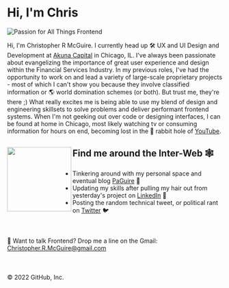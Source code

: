 
<!---
crmcguire74/crmcguire74 is a ✨ special ✨ repository because its `README.md` (this file) appears on your GitHub profile.
You can click the Preview link to take a look at your changes.
--->



# Hi, I'm Chris  
![Passion for All Things Frontend](https://user-images.githubusercontent.com/1223579/175379591-36b9440f-d15b-4f8e-b163-e95c93a5ea67.png)

Hi, I'm Christopher R McGuire. I currently head up :hammer_and_wrench: UX and UI Design and Development at <a href="https://www.akunacapital.com/">Akuna Capital</a> in Chicago, IL. 
I've always been passionate about evangelizing the importance of great user experience and design within the Financial Services Industry. In my previous roles, I've had the opportunity to work on and lead a variety of large-scale proprietary projects - most of which I can't show you because they involve classified information or :earth_americas:	world domination schemes (or both). But trust me, they're there ;)
What really excites me is being able to use my blend of design and engineering skillsets to solve problems and deliver performant frontend systems. When I'm not geeking out over code or designing interfaces, I can be found at home in Chicago, most likely watching tv or consuming information for hours on end, becoming lost in the :rabbit:	rabbit hole of <a href="https://www.youtube.com/">YouTube</a>.


## Find me around the Inter-Web :spider_web:	<img align="left" width="150" height="150" src="https://user-images.githubusercontent.com/1223579/174912836-4db6e975-1fbe-47c1-a7d4-0024958836a7.png">
 <!--<a href="https://github.com/sponsors/M0nica"><img align="left" width="150" height="150" src="https://github.com/M0nica/M0nica/blob/main/octomonica/m0nica-octocat-rotating.gif?raw=true"></a>-->
- Tinkering around with my personal space and eventual blog <a href="https:/www.paguire.com/">PaGuire</a> :bust_in_silhouette:
- Updating my skills after pulling my hair out from yesterday's project on <a href="https://www.linkedin.com/in/ChristopherRMcGuire">LinkedIn</a> :briefcase:
- Posting the random technical tweet, or political rant on <a href="https://www.twitter.com/crmcguire74/">Twitter</a> :bird:

<br/><br/>
:incoming_envelope:	 Want to talk Frontend? Drop me a line on the Gmail: <a href="mailto:Christopher.R.McGuire@gmail.com"/>Christopher.R.McGuire@gmail.com</a>
<br/><br/><br/><br/>
© 2022 GitHub, Inc.

